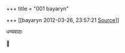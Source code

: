 +++
title = "001 bayaryn"

+++
[[bayaryn	2012-03-26, 23:57:21 [Source](https://groups.google.com/g/samskrita/c/GlAmDR5zDS0)]]



धन्यवादाः



